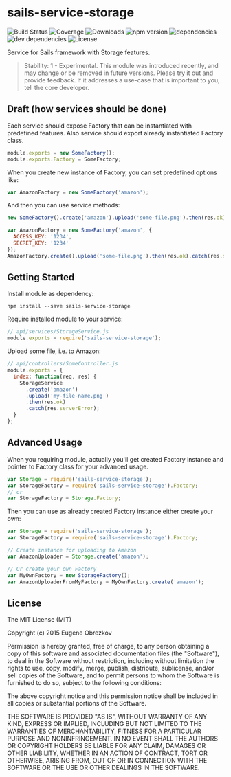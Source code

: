 # sails-service-storage

![Build Status](https://img.shields.io/travis/ghaiklor/sails-service-storage.svg) ![Coverage](https://img.shields.io/coveralls/ghaiklor/sails-service-storage.svg) ![Downloads](https://img.shields.io/npm/dm/sails-service-storage.svg) ![npm version](https://img.shields.io/npm/v/sails-service-storage.svg) ![dependencies](https://img.shields.io/david/ghaiklor/sails-service-storage.svg) ![dev dependencies](https://img.shields.io/david/dev/ghaiklor/sails-service-storage.svg) ![License](https://img.shields.io/npm/l/sails-service-storage.svg)

Service for Sails framework with Storage features.

> Stability: 1 - Experimental.
> This module was introduced recently, and may change or be removed in future versions.
> Please try it out and provide feedback.
> If it addresses a use-case that is important to you, tell the core developer.

## Draft (how services should be done)

Each service should expose Factory that can be instantiated with predefined features.
Also service should export already instantiated Factory class.

```javascript
module.exports = new SomeFactory();
module.exports.Factory = SomeFactory;
```

When you create new instance of Factory, you can set predefined options like:

```javascript
var AmazonFactory = new SomeFactory('amazon');
```

And then you can use service methods:

```javascript
new SomeFactory().create('amazon').upload('some-file.png').then(res.ok).catch(res.serverError);

var AmazonFactory = new SomeFactory('amazon', {
  ACCESS_KEY: '1234',
  SECRET_KEY: '1234'
});
AmazonFactory.create().upload('some-file.png').then(res.ok).catch(res.serverError);
```

## Getting Started

Install module as dependency:

```shell
npm install --save sails-service-storage
```

Require installed module to your service:

```javascript
// api/services/StorageService.js
module.exports = require('sails-service-storage');
```

Upload some file, i.e. to Amazon:

```javascript
// api/controllers/SomeController.js
module.exports = {
  index: function(req, res) {
    StorageService
      .create('amazon')
      .upload('my-file-name.png')
      .then(res.ok)
      .catch(res.serverError);
  }
};
```

## Advanced Usage

When you requiring module, actually you'll get created Factory instance and pointer to Factory class for your advanced usage.

```javascript
var Storage = require('sails-service-storage');
var StorageFactory = require('sails-service-storage').Factory;
// or
var StorageFactory = Storage.Factory;
```

Then you can use as already created Factory instance either create your own:

```javascript
var Storage = require('sails-service-storage');
var StorageFactory = require('sails-service-storage').Factory;

// Create instance for uploading to Amazon
var AmazonUploader = Storage.create('amazon');

// Or create your own Factory
var MyOwnFactory = new StorageFactory();
var AmazonUploaderFromMyFactory = MyOwnFactory.create('amazon');
```

## License

The MIT License (MIT)

Copyright (c) 2015 Eugene Obrezkov

Permission is hereby granted, free of charge, to any person obtaining a copy
of this software and associated documentation files (the "Software"), to deal
in the Software without restriction, including without limitation the rights
to use, copy, modify, merge, publish, distribute, sublicense, and/or sell
copies of the Software, and to permit persons to whom the Software is
furnished to do so, subject to the following conditions:

The above copyright notice and this permission notice shall be included in all
copies or substantial portions of the Software.

THE SOFTWARE IS PROVIDED "AS IS", WITHOUT WARRANTY OF ANY KIND, EXPRESS OR
IMPLIED, INCLUDING BUT NOT LIMITED TO THE WARRANTIES OF MERCHANTABILITY,
FITNESS FOR A PARTICULAR PURPOSE AND NONINFRINGEMENT. IN NO EVENT SHALL THE
AUTHORS OR COPYRIGHT HOLDERS BE LIABLE FOR ANY CLAIM, DAMAGES OR OTHER
LIABILITY, WHETHER IN AN ACTION OF CONTRACT, TORT OR OTHERWISE, ARISING FROM,
OUT OF OR IN CONNECTION WITH THE SOFTWARE OR THE USE OR OTHER DEALINGS IN THE
SOFTWARE.
